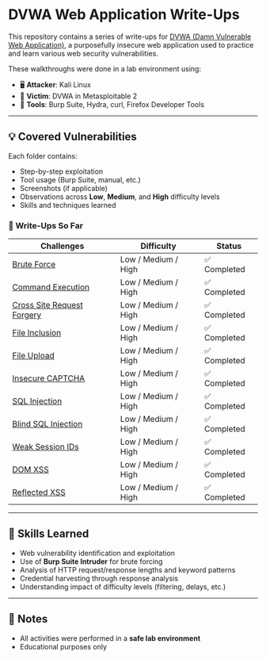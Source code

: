 # DVWA Web Application Write-Ups

This repository contains a series of write-ups for [DVWA (Damn Vulnerable Web Application)](https://github.com/digininja/DVWA), a purposefully insecure web application used to practice and learn various web security vulnerabilities.

These walkthroughs were done in a lab environment using:
- 🖥️ **Attacker**: Kali Linux
- 🧪 **Victim**: DVWA in Metasploitable 2
- 🔧 **Tools**: Burp Suite, Hydra, curl, Firefox Developer Tools

---

## 💡 Covered Vulnerabilities

Each folder contains:
- Step-by-step exploitation
- Tool usage (Burp Suite, manual, etc.)
- Screenshots (if applicable)
- Observations across **Low**, **Medium**, and **High** difficulty levels
- Skills and techniques learned

### 📁 Write-Ups So Far
| Challenges        | Difficulty | Status  |
|----------------|------------|---------|
| [Brute Force](./01.%20Brute%20Force/Brute%20Force.md) | Low / Medium / High | ✅ Completed |
| [Command Execution](./02.%20Command%20Execution/Command%20Execution.md)  | Low / Medium / High | ✅ Completed |
| [Cross Site Request Forgery](./03.%20Cross%20Site%20Request%20Forgery/Cross%20Site%20Request%20Forgery.md)            | Low / Medium / High | ✅ Completed |
| [File Inclusion](./04.%20File%20Inclusion/File%20Inclusion.md) | Low / Medium / High | ✅ Completed |
| [File Upload](./05.%20File%20Upload/File%20Upload.md) | Low / Medium / High |  ✅ Completed |
| [Insecure CAPTCHA](./06.%20Insecure%20CAPTCHA/Insecure%20CAPTCHA.md) | Low / Medium / High |  ✅ Completed |
| [SQL Injection](./07.%20SQL%20Injection/SQL%20Injection.md) | Low / Medium / High |  ✅ Completed |
| [Blind SQL Injection](./08.%20Blind%20SQL%20Injection/Blind%20SQL%20Injection.md) | Low / Medium / High |  ✅ Completed |
| [Weak Session IDs](./09.%20Weak%20Session%20IDs/Weak%20Session%20IDs.md) | Low / Medium / High |  ✅ Completed |
| [DOM XSS](./10.%20DOM%20XSS/DOM%20XSS.md) | Low / Medium / High |  ✅ Completed |
| [Reflected XSS](./11.%20Reflected%20XSS/Reflected%20XSS.md) | Low / Medium / High |  ✅ Completed |

---

## 🧠 Skills Learned

- Web vulnerability identification and exploitation
- Use of **Burp Suite Intruder** for brute forcing
- Analysis of HTTP request/response lengths and keyword patterns
- Credential harvesting through response analysis
- Understanding impact of difficulty levels (filtering, delays, etc.)

---

## 📌 Notes

- All activities were performed in a **safe lab environment**
- Educational purposes only
